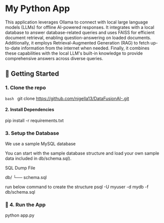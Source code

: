 # My Python App

This application leverages Ollama to connect with local large language models (LLMs) for offline AI-powered responses.
 It integrates with a local database to answer database-related queries and uses FAISS for efficient document retrieval, enabling question-answering on loaded documents. 
 Additionally, it employs Retrieval-Augmented Generation (RAG) to fetch up-to-date information from the internet when needed.
 Finally, it combines these capabilities with the local LLM's built-in knowledge to provide comprehensive answers across diverse queries.

## 🚀 Getting Started

### 1. Clone the repo

```bash ```
git clone https://github.com/nigella13/DataFusionAI-.git


#### 2. Install Dependencies

pip install -r requirements.txt


### 3. Setup the Database

We use a sample MySQL database 

You can start with the sample database structure and load your own sample data  included in db/schema.sql).

SQL Dump File

db/
└── schema.sql

run below command to create the structure
psql -U myuser -d mydb -f db/schema.sql



### 🚀 4. Run the App

python app.py

